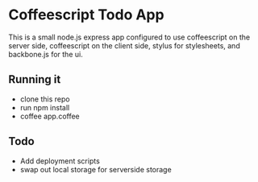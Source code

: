 # Coffeescript Todo App
This is a small node.js express app configured to use coffeescript on the server side, coffeescript on the client side, stylus for stylesheets, and backbone.js for the ui.

## Running it
  * clone this repo
  * run npm install
  * coffee app.coffee

## Todo
  * Add deployment scripts
  * swap out local storage for serverside storage
  
